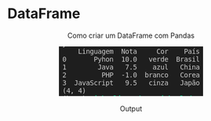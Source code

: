 # DataFrame

<p align="center">
Como criar um DataFrame com Pandas
<p align="center">
  <img src="https://github.com/michaeljmcardoso/DataFrame/blob/main/dataframe.png">
</p>
<p align="center">
Output
<p align="center"

